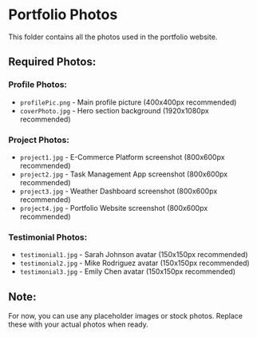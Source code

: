 # Portfolio Photos

This folder contains all the photos used in the portfolio website.

## Required Photos:

### Profile Photos:
- `profilePic.png` - Main profile picture (400x400px recommended)
- `coverPhoto.jpg` - Hero section background (1920x1080px recommended)

### Project Photos:
- `project1.jpg` - E-Commerce Platform screenshot (800x600px recommended)
- `project2.jpg` - Task Management App screenshot (800x600px recommended)
- `project3.jpg` - Weather Dashboard screenshot (800x600px recommended)
- `project4.jpg` - Portfolio Website screenshot (800x600px recommended)

### Testimonial Photos:
- `testimonial1.jpg` - Sarah Johnson avatar (150x150px recommended)
- `testimonial2.jpg` - Mike Rodriguez avatar (150x150px recommended)
- `testimonial3.jpg` - Emily Chen avatar (150x150px recommended)

## Note:
For now, you can use any placeholder images or stock photos. Replace these with your actual photos when ready. 